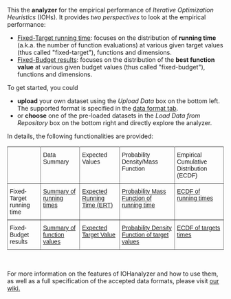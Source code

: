 This the **analyzer** for the empirical performance of _Iterative Optimization Heuristics_ (IOHs). It provides _two perspectives_ to look at the empirical performance:

* <a href="#shiny-tab-ERT_data" data-toggle="tab">Fixed-Target running time</a>: focuses on the distribution of **running time** (a.k.a. the number of function evaluations) at various given target values (thus called "fixed-target"), functions and dimensions.
* <a href="#shiny-tab-FCE_DATA" data-toggle="tab">Fixed-Budget results</a>: focuses on the distribution of the **best function value** at various given budget values (thus called "fixed-budget"), functions and dimensions.

To get started, you could

* **upload** your own dataset using the _Upload Data_ box on the bottom left. The supported format is specified in the <a href="#shiny-tab-dataformat" data-toggle="tab">data format tab</a>.
* or **choose** one of the pre-loaded datasets in the _Load Data from Repository_ box on the bottom right and directly explore the analyzer.

In details, the following functionalities are provided:

<style type="text/css">
.tg  {border-collapse:collapse;border-spacing:0;}
.tg td{font-family:Arial, sans-serif;font-size:14px;padding:10px 5px;border-style:solid;border-width:1px;overflow:hidden;word-break:normal;border-color:black;}
.tg th{font-family:Arial, sans-serif;font-size:14px;font-weight:normal;padding:10px 5px;border-style:solid;border-width:1px;overflow:hidden;word-break:normal;border-color:black;}
.tg .tg-0pky{border-color:inherit;text-align:left;vertical-align:top}
</style>
<table class="tg">
  <tr>
    <th class="tg-0pky"></th>
    <th class="tg-0pky">Data Summary</th>
    <th class="tg-0pky">Expected Values</th>
    <th class="tg-0pky">Probability Density/Mass Function</th>
    <th class="tg-0pky">Empirical Cumulative Distribution (ECDF)</th>
  </tr>
  <tr>
    <td class="tg-0pky">Fixed-Target running time</td>
    <td class="tg-0pky"><a href="#shiny-tab-ERT_data", data-toggle="tab">Summary of running times</a></td>
    <td class="tg-0pky"><a href="#shiny-tab-ERT_convergence", data-toggle="tab">Expected Running Time (ERT)</a></td>
    <td class="tg-0pky"><a href="#shiny-tab-RT_PMF", data-toggle="tab">Probability Mass Function of running time</a></td>
    <td class="tg-0pky"><a href="#shiny-tab-RT_ECDF", data-toggle="tab">ECDF of running times</a></td>
  </tr>
  <tr>
    <td class="tg-0pky">Fixed-Budget results</td>
    <td class="tg-0pky"><a href="#shiny-tab-FCE_DATA", data-toggle="tab">Summary of function values</a></td>
    <td class="tg-0pky"><a href="#shiny-tab-FCE_convergence", data-toggle="tab">Expected Target Value</a></td>
    <td class="tg-0pky"><a href="#shiny-tab-FCE_PDF", data-toggle="tab">Probability Density Function of target values</a></td>
    <td class="tg-0pky"><a href="#shiny-tab-FCE_ECDF", data-toggle="tab">ECDF of targets times</a></td>
  </tr>
</table>
<br/>

For more information on the features of IOHanalyzer and how to use them,
as well as a full specification of the accepted data formats, please visit <a href='https://iohprofiler.github.io/'> our wiki.</a>
